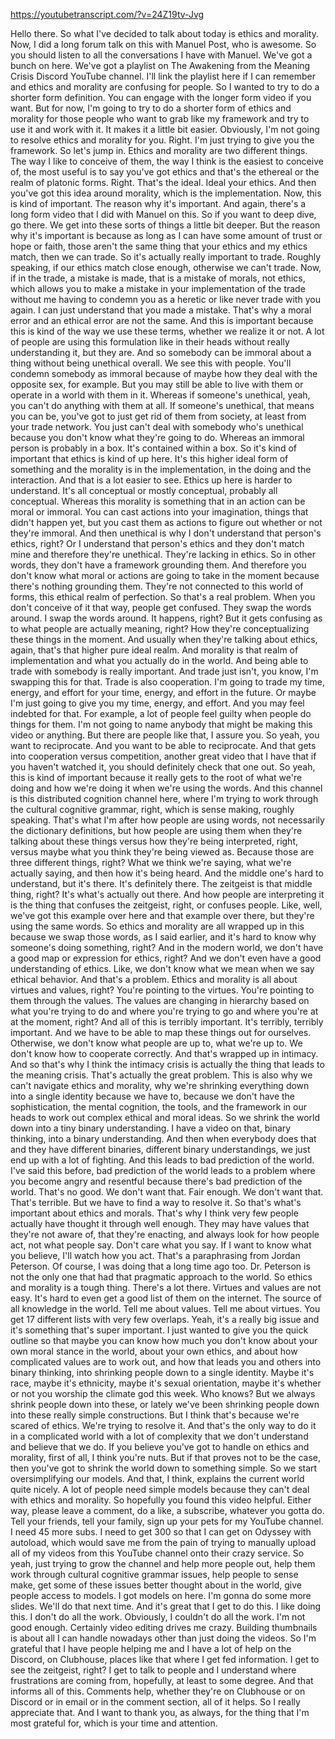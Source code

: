 https://youtubetranscript.com/?v=24Z19tv-Jvg

 Hello there. So what I've decided to talk about today is ethics and morality. Now, I did a long forum talk on this with Manuel Post, who is awesome. So you should listen to all the conversations I have with Manuel. We've got a bunch on here. We've got a playlist on The Awakening from the Meaning Crisis Discord YouTube channel. I'll link the playlist here if I can remember and ethics and morality are confusing for people. So I wanted to try to do a shorter form definition. You can engage with the longer form video if you want. But for now, I'm going to try to do a shorter form of ethics and morality for those people who want to grab like my framework and try to use it and work with it. It makes it a little bit easier. Obviously, I'm not going to resolve ethics and morality for you. Right. I'm just trying to give you the framework. So let's jump in. Ethics and morality are two different things. The way I like to conceive of them, the way I think is the easiest to conceive of, the most useful is to say you've got ethics and that's the ethereal or the realm of platonic forms. Right. That's the ideal. Ideal your ethics. And then you've got this idea around morality, which is the implementation. Now, this is kind of important. The reason why it's important. And again, there's a long form video that I did with Manuel on this. So if you want to deep dive, go there. We get into these sorts of things a little bit deeper. But the reason why it's important is because as long as I can have some amount of trust or hope or faith, those aren't the same thing that your ethics and my ethics match, then we can trade. So it's actually really important to trade. Roughly speaking, if our ethics match close enough, otherwise we can't trade. Now, if in the trade, a mistake is made, that is a mistake of morals, not ethics, which allows you to make a mistake in your implementation of the trade without me having to condemn you as a heretic or like never trade with you again. I can just understand that you made a mistake. That's why a moral error and an ethical error are not the same. And this is important because this is kind of the way we use these terms, whether we realize it or not. A lot of people are using this formulation like in their heads without really understanding it, but they are. And so somebody can be immoral about a thing without being unethical overall. We see this with people. You'll condemn somebody as immoral because of maybe how they deal with the opposite sex, for example. But you may still be able to live with them or operate in a world with them in it. Whereas if someone's unethical, yeah, you can't do anything with them at all. If someone's unethical, that means you can be, you've got to just get rid of them from society, at least from your trade network. You just can't deal with somebody who's unethical because you don't know what they're going to do. Whereas an immoral person is probably in a box. It's contained within a box. So it's kind of important that ethics is kind of up here. It's this higher ideal form of something and the morality is in the implementation, in the doing and the interaction. And that is a lot easier to see. Ethics up here is harder to understand. It's all conceptual or mostly conceptual, probably all conceptual. Whereas this morality is something that in an action can be moral or immoral. You can cast actions into your imagination, things that didn't happen yet, but you cast them as actions to figure out whether or not they're immoral. And then unethical is why I don't understand that person's ethics, right? Or I understand that person's ethics and they don't match mine and therefore they're unethical. They're lacking in ethics. So in other words, they don't have a framework grounding them. And therefore you don't know what moral or actions are going to take in the moment because there's nothing grounding them. They're not connected to this world of forms, this ethical realm of perfection. So that's a real problem. When you don't conceive of it that way, people get confused. They swap the words around. I swap the words around. It happens, right? But it gets confusing as to what people are actually meaning, right? How they're conceptualizing these things in the moment. And usually when they're talking about ethics, again, that's that higher pure ideal realm. And morality is that realm of implementation and what you actually do in the world. And being able to trade with somebody is really important. And trade just isn't, you know, I'm swapping this for that. Trade is also cooperation. I'm going to trade my time, energy, and effort for your time, energy, and effort in the future. Or maybe I'm just going to give you my time, energy, and effort. And you may feel indebted for that. For example, a lot of people feel guilty when people do things for them. I'm not going to name anybody that might be making this video or anything. But there are people like that, I assure you. So yeah, you want to reciprocate. And you want to be able to reciprocate. And that gets into cooperation versus competition, another great video that I have that if you haven't watched it, you should definitely check that one out. So yeah, this is kind of important because it really gets to the root of what we're doing and how we're doing it when we're using the words. And this channel is this distributed cognition channel here, where I'm trying to work through the cultural cognitive grammar, right, which is sense making, roughly speaking. That's what I'm after how people are using words, not necessarily the dictionary definitions, but how people are using them when they're talking about these things versus how they're being interpreted, right, versus maybe what you think they're being viewed as. Because those are three different things, right? What we think we're saying, what we're actually saying, and then how it's being heard. And the middle one's hard to understand, but it's there. It's definitely there. The zeitgeist is that middle thing, right? It's what's actually out there. And how people are interpreting it is the thing that confuses the zeitgeist, right, or confuses people. Like, well, we've got this example over here and that example over there, but they're using the same words. So ethics and morality are all wrapped up in this because we swap those words, as I said earlier, and it's hard to know why someone's doing something, right? And in the modern world, we don't have a good map or expression for ethics, right? And we don't even have a good understanding of ethics. Like, we don't know what we mean when we say ethical behavior. And that's a problem. Ethics and morality is all about virtues and values, right? You're pointing to the virtues. You're pointing to them through the values. The values are changing in hierarchy based on what you're trying to do and where you're trying to go and where you're at at the moment, right? And all of this is terribly important. It's terribly, terribly important. And we have to be able to map these things out for ourselves. Otherwise, we don't know what people are up to, what we're up to. We don't know how to cooperate correctly. And that's wrapped up in intimacy. And so that's why I think the intimacy crisis is actually the thing that leads to the meaning crisis. That's actually the great problem. This is also why we can't navigate ethics and morality, why we're shrinking everything down into a single identity because we have to, because we don't have the sophistication, the mental cognition, the tools, and the framework in our heads to work out complex ethical and moral ideas. So we shrink the world down into a tiny binary understanding. I have a video on that, binary thinking, into a binary understanding. And then when everybody does that and they have different binaries, different binary understandings, we just end up with a lot of fighting. And this leads to bad prediction of the world. I've said this before, bad prediction of the world leads to a problem where you become angry and resentful because there's bad prediction of the world. That's no good. We don't want that. Fair enough. We don't want that. That's terrible. But we have to find a way to resolve it. So that's what's important about ethics and morals. That's why I think very few people actually have thought it through well enough. They may have values that they're not aware of, that they're enacting, and always look for how people act, not what people say. Don't care what you say. If I want to know what you believe, I'll watch how you act. That's a paraphrasing from Jordan Peterson. Of course, I was doing that a long time ago too. Dr. Peterson is not the only one that had that pragmatic approach to the world. So ethics and morality is a tough thing. There's a lot there. Virtues and values are not easy. It's hard to even get a good list of them on the internet. The source of all knowledge in the world. Tell me about values. Tell me about virtues. You get 17 different lists with very few overlaps. Yeah, it's a really big issue and it's something that's super important. I just wanted to give you the quick outline so that maybe you can know how much you don't know about your own moral stance in the world, about your own ethics, and about how complicated values are to work out, and how that leads you and others into binary thinking, into shrinking people down to a single identity. Maybe it's race, maybe it's ethnicity, maybe it's sexual orientation, maybe it's whether or not you worship the climate god this week. Who knows? But we always shrink people down into these, or lately we've been shrinking people down into these really simple constructions. But I think that's because we're scared of ethics. We're trying to resolve it. And that's the only way to do it in a complicated world with a lot of complexity that we don't understand and believe that we do. If you believe you've got to handle on ethics and morality, first of all, I think you're nuts. But if that proves not to be the case, then you've got to shrink the world down to something simple. So we start oversimplifying our models. And that, I think, explains the current world quite nicely. A lot of people need simple models because they can't deal with ethics and morality. So hopefully you found this video helpful. Either way, please leave a comment, do a like, a subscribe, whatever you gotta do. Tell your friends, tell your family, sign up your pets for my YouTube channel. I need 45 more subs. I need to get 300 so that I can get on Odyssey with autoload, which would save me from the pain of trying to manually upload all of my videos from this YouTube channel onto their crazy service. So yeah, just trying to grow the channel and help more people out, help them work through cultural cognitive grammar issues, help people to sense make, get some of these issues better thought about in the world, give people access to models. I got models on here. I'm gonna do some more slides. We'll do that next time. And it's great that I get to do this. I like doing this. I don't do all the work. Obviously, I couldn't do all the work. I'm not good enough. Certainly video editing drives me crazy. Building thumbnails is about all I can handle nowadays other than just doing the videos. So I'm grateful that I have people helping me and I have a lot of help on the Discord, on Clubhouse, places like that where I get fed information. I get to see the zeitgeist, right? I get to talk to people and I understand where frustrations are coming from, hopefully, at least to some degree. And that informs all of this. Comments help, whether they're on Clubhouse or on Discord or in email or in the comment section, all of it helps. So I really appreciate that. And I want to thank you, as always, for the thing that I'm most grateful for, which is your time and attention.